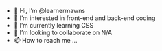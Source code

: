 - 👋 Hi, I’m @learnermawns
- 👀 I’m interested in front-end and back-end coding
- 🌱 I’m currently learning CSS 
- 💞️ I’m looking to collaborate on N/A
- 📫 How to reach me ...

<!---
learnermawns/learnermawns is a ✨ special ✨ repository because its `README.md` (this file) appears on your GitHub profile.
You can click the Preview link to take a look at your changes.
--->
